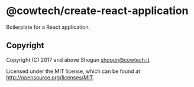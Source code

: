 # @cowtech/create-react-application

Boilerplate for a React application.

## Copyright

Copyright (C) 2017 and above Shogun <shogun@cowtech.it>.

Licensed under the MIT license, which can be found at http://opensource.org/licenses/MIT.